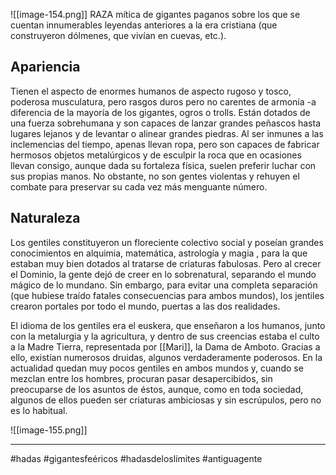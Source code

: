 ![[image-154.png]]
RAZA mítica de gigantes paganos sobre los que se cuentan innumerables leyendas anteriores a la era cristiana (que construyeron dólmenes, que vivían en cuevas, etc.).

## Apariencia
Tienen el aspecto de enormes humanos de aspecto rugoso y tosco, poderosa musculatura, pero rasgos duros pero no carentes de armonía -a diferencia de la mayoría de los gigantes, ogros o trolls. Están dotados de una fuerza sobrehumana y son capaces de lanzar grandes peñascos hasta lugares lejanos y de levantar o alinear grandes piedras. Al ser inmunes a las inclemencias del tiempo, apenas llevan ropa, pero son capaces de fabricar hermosos objetos metalúrgicos y de esculpir la roca que en ocasiones llevan consigo, aunque dada su fortaleza física, suelen preferir luchar con sus propias manos. No obstante, no son gentes violentas y rehuyen el combate para preservar su cada vez más menguante número.

## Naturaleza
Los gentiles constituyeron un floreciente colectivo social y poseían grandes conocimientos en alquimia, matemática, astrología y magia , para la que estaban muy bien dotados al tratarse de criaturas fabulosas. Pero al crecer el Dominio, la gente dejó de creer en lo sobrenatural, separando el mundo mágico de lo mundano. Sin embargo, para evitar una completa separación (que hubiese traído fatales consecuencias para ambos mundos), los jentiles crearon portales por todo el mundo, puertas a las dos realidades.  

El idioma de los gentiles era el euskera, que enseñaron a los humanos, junto con la metalurgia y la agricultura, y dentro de sus creencias estaba el culto a la Madre Tierra, representada por [[Mari]], la Dama de Amboto. Gracias a ello, existían numerosos druidas, algunos verdaderamente poderosos. En la actualidad quedan muy pocos gentiles en ambos mundos y, cuando se mezclan entre los hombres, procuran pasar desapercibidos, sin preocuparse de los asuntos de éstos, aunque, como en toda sociedad, algunos de ellos pueden ser criaturas ambiciosas y sin escrúpulos, pero no es lo habitual.

![[image-155.png]]

--- 

#hadas #gigantesfeéricos #hadasdeloslímites #antiguagente 